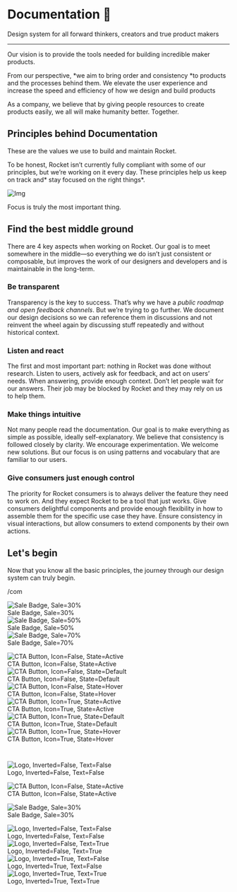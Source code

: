 
# Documentation 🚀

Design system for all forward thinkers, creators and true product makers

---

Our vision is to provide the tools needed for building incredible maker products.

From our perspective, *we aim to bring order and consistency *to products and the processes behind them. We elevate the user experience and increase the speed and efficiency of how we design and build products

As a company, we believe that by giving people resources to create products easily, we all will make humanity better. Together.

## Principles behind Documentation

These are the values we use to build and maintain Rocket.

To be honest, Rocket isn’t currently fully compliant with some of our principles, but we’re working on it every day. These principles help us keep on track and* stay focused on the right things*.

![Img](https://studio-assets.supernova.io/design-systems/14533/9289758a-6300-472a-bbc6-a57098081abf.jpeg)

Focus is truly the most important thing.

## Find the best middle ground

There are 4 key aspects when working on Rocket. Our goal is to meet somewhere in the middle—so everything we do isn’t just consistent or composable, but improves the work of our designers and developers and is maintainable in the long-term.

### Be transparent

Transparency is the key to success. That’s why we have a *public roadmap and open feedback channels*. But we’re trying to go further. We document our design decisions so we can reference them in discussions and not reinvent the wheel again by discussing stuff repeatedly and without historical context.

### Listen and react

The first and most important part: nothing in Rocket was done without research. Listen to users, actively ask for feedback, and act on users’ needs. When answering, provide enough context. Don’t let people wait for our answers. Their job may be blocked by Rocket and they may rely on us to help them.

### Make things intuitive

Not many people read the documentation. Our goal is to make everything as simple as possible, ideally self-explanatory. We believe that consistency is followed closely by clarity. We encourage experimentation. We welcome new solutions. But our focus is on using patterns and vocabulary that are familiar to our users.

### Give consumers just enough control

The priority for Rocket consumers is to always deliver the feature they need to work on. And they expect Rocket to be a tool that just works. Give consumers delightful components and provide enough flexibility in how to assemble them for the specific use case they have. Ensure consistency in visual interactions, but allow consumers to extend components by their own actions.

## Let's begin

Now that you know all the basic principles, the journey through our design system can truly begin.

/com

  
![Sale Badge, Sale=30%](https://studio-assets.supernova.io/design-systems/14533/8dd9e386-7ea1-45a5-b025-8af62b5041aa.png)  
Sale Badge, Sale=30%  
![Sale Badge, Sale=50%](https://studio-assets.supernova.io/design-systems/14533/45636612-4663-48d7-b019-4d5c10c0c592.png)  
Sale Badge, Sale=50%  
![Sale Badge, Sale=70%](https://studio-assets.supernova.io/design-systems/14533/ddfd17c6-4939-4f2e-aec4-558730c2ae45.png)  
Sale Badge, Sale=70%  


  
![CTA Button, Icon=False, State=Active](https://studio-assets.supernova.io/design-systems/14533/9643d840-41c8-4349-9be9-f00b810084f5.png)  
CTA Button, Icon=False, State=Active  
![CTA Button, Icon=False, State=Default](https://studio-assets.supernova.io/design-systems/14533/095228d8-8a94-4dc0-a559-fd38fd77d7b8.png)  
CTA Button, Icon=False, State=Default  
![CTA Button, Icon=False, State=Hover](https://studio-assets.supernova.io/design-systems/14533/768552b0-a06d-4d6d-8e37-d8e8a641bc1a.png)  
CTA Button, Icon=False, State=Hover  
![CTA Button, Icon=True, State=Active](https://studio-assets.supernova.io/design-systems/14533/4d483460-e050-4742-ab12-3fc60a831f16.png)  
CTA Button, Icon=True, State=Active  
![CTA Button, Icon=True, State=Default](https://studio-assets.supernova.io/design-systems/14533/1d60d68f-4d85-439d-9e41-18673e857c42.png)  
CTA Button, Icon=True, State=Default  
![CTA Button, Icon=True, State=Hover](https://studio-assets.supernova.io/design-systems/14533/2f05a27f-ee3d-42ac-b6fe-8a14d8a4c98d.png)  
CTA Button, Icon=True, State=Hover  


```javascript  
  
```

  
![Logo, Inverted=False, Text=False](https://studio-assets.supernova.io/design-systems/14533/f0496a91-3de7-494a-9353-3074c576242e.png)  
Logo, Inverted=False, Text=False  


  
  


  
![CTA Button, Icon=False, State=Active](https://studio-assets.supernova.io/design-systems/14533/9643d840-41c8-4349-9be9-f00b810084f5.png)  
CTA Button, Icon=False, State=Active  


  
![Sale Badge, Sale=30%](https://studio-assets.supernova.io/design-systems/14533/8dd9e386-7ea1-45a5-b025-8af62b5041aa.png)  
Sale Badge, Sale=30%  


  
![Logo, Inverted=False, Text=False](https://studio-assets.supernova.io/design-systems/14533/f0496a91-3de7-494a-9353-3074c576242e.png)  
Logo, Inverted=False, Text=False  
![Logo, Inverted=False, Text=True](https://studio-assets.supernova.io/design-systems/14533/0921f874-8a02-4acf-b595-03ade329d45d.png)  
Logo, Inverted=False, Text=True  
![Logo, Inverted=True, Text=False](https://studio-assets.supernova.io/design-systems/14533/57504530-bed4-407d-8f89-6ee7bc8348c7.png)  
Logo, Inverted=True, Text=False  
![Logo, Inverted=True, Text=True](https://studio-assets.supernova.io/design-systems/14533/5f3b1bc9-fd1e-4755-9e2a-f3e89ad735ce.png)  
Logo, Inverted=True, Text=True  
